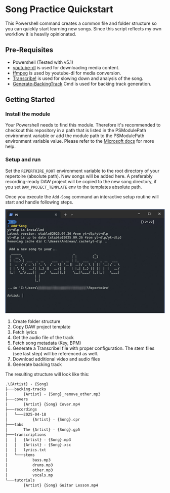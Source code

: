 # Song Practice Quickstart

This Powershell command creates a common file and folder structure so you can quickly start learning new songs.
Since this script reflects my own workflow it is heavily opinionated.

## Pre-Requisites

- Powershell (Tested with v5.1)
- [youtube-dl](https://github.com/ytdl-org/youtube-dl#installation) is used for downloading media content.
- [ffmpeg](https://ffmpeg.org/download.html) is used by youtube-dl for media conversion.
- [Transcribe!](https://www.seventhstring.com/xscribe/download.html) is used for slowing down and analysis of the song.
- [Generate-BackingTrack](https://github.com/hochandr/demucs-backing-track-generator) Cmd is used for backing track generation.

## Getting Started

### Install the module

Your Powershell needs to find this module. Therefore it's recommended to checkout this repository in a path that is listed in the PSModulePath environment variable or add the module path to the PSModulePath environment variable value.
Please refer to the [Microsoft docs](https://learn.microsoft.com/en-us/powershell/scripting/developer/module/installing-a-powershell-module?view=powershell-7.5) for more help.

### Setup and run

Set the `REPERTOIRE_ROOT` environment variable to the root directory of your repertoire (absolute path). New songs will be added here.
A preferably recording-ready DAW project will be copied to the new song directory, if you set `DAW_PROJECT_TEMPLATE` env to the templates absolute path.

Once you execute the `Add-Song` command an interactive setup routine will start and handle following steps.

![Terminal output](./doc/terminal_screenshot.jpg)

1. Create folder structure
2. Copy DAW project template
3. Fetch lyrics
4. Get the audio file of the track
5. Fetch song metadata (Key, BPM)
6. Generate a Transcribe! file with proper configuration. The stem files (see last step) will be referenced as well.
7. Download additional video and audio files
8. Generate backing track

The resulting structure will look like this:

```
.\{Artist} - {Song}
├───backing-tracks
│       {Artist} - {Song}_remove_other.mp3
├───covers
|       {Artist} {Song} Cover.mp4
├───recordings
│   └───2025-04-18
│           {Artist} - {Song}.cpr
├───tabs
│       The {Artist} - {Song}.gp5
├───transcriptions
│   │   {Artist} - {Song}.mp3
│   │   {Artist} - {Song}.xsc
│   │   lyrics.txt
│   └───stems
│           bass.mp3
│           drums.mp3
│           other.mp3
│           vocals.mp
└───tutorials
        {Artist} {Song} Guitar Lesson.mp4
```
